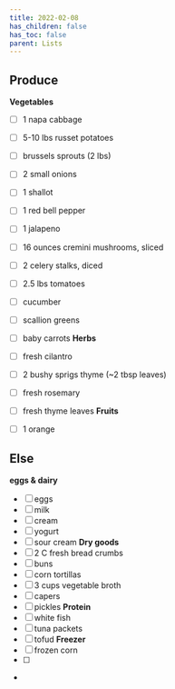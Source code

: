 ```yaml
---
title: 2022-02-08
has_children: false
has_toc: false
parent: Lists
---
```


## Produce
**Vegetables**
- [ ] 1 napa cabbage
- [ ] 5-10 lbs russet potatoes
- [ ] brussels sprouts (2 lbs)
- [ ] 2 small onions
- [ ] 1 shallot
- [ ] 1 red bell pepper
- [ ] 1 jalapeno
- [ ] 16 ounces cremini mushrooms, sliced
- [ ] 2 celery stalks, diced
- [ ] 2.5 lbs tomatoes
- [ ] cucumber
- [ ] scallion greens
- [ ] baby carrots
**Herbs**
- [ ] fresh cilantro
- [ ] 2 bushy sprigs thyme (~2 tbsp leaves)
- [ ] fresh rosemary
- [ ] fresh thyme leaves
**Fruits**
- [ ] 1 orange


## Else
**eggs & dairy**
- [ ] eggs 
- [ ] milk
- [ ] cream
- [ ] yogurt
- [ ] sour cream
**Dry goods**
- [ ] 2 C fresh bread crumbs
- [ ] buns
- [ ] corn tortillas
- [ ] 3 cups vegetable broth
- [ ] capers
- [ ] pickles
**Protein**
- [ ] white fish
- [ ] tuna packets
- [ ] tofud
**Freezer**
- [ ] frozen corn
- [ ] 
- 
